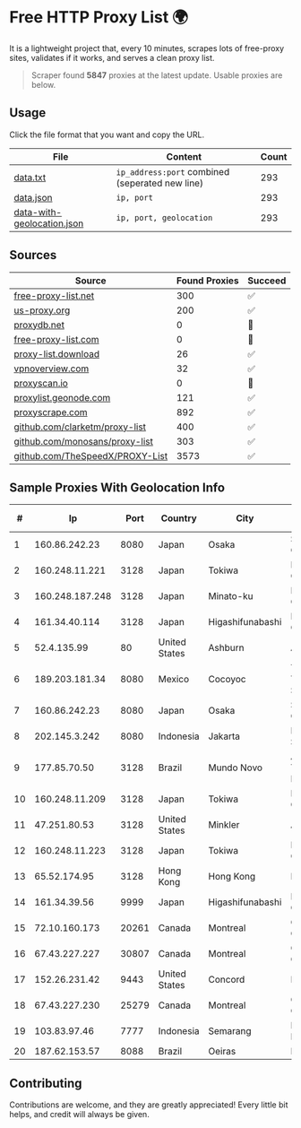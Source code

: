 
# Free HTTP Proxy List 🌍

It is a lightweight project that, every 10 minutes, scrapes lots of free-proxy sites, validates if it works, and serves a clean proxy list.


> Scraper found **5847** proxies at the latest update. Usable proxies are below.

## Usage

Click the file format that you want and copy the URL.


|File|Content|Count|
|----|-------|-----|
|[data.txt](https://raw.githubusercontent.com/themiralay/Proxy-List-World/master/data.txt)|`ip_address:port` combined (seperated new line)|293|
|[data.json](https://raw.githubusercontent.com/themiralay/Proxy-List-World/master/data.json)|`ip, port`|293|
|[data-with-geolocation.json](https://raw.githubusercontent.com/themiralay/Proxy-List-World/master/data-with-geolocation.json)|`ip, port, geolocation`|293|

## Sources

|Source|Found Proxies|Succeed|
|------|-------------|-------|
|[free-proxy-list.net](https://free-proxy-list.net)|300|✅|
|[us-proxy.org](https://www.us-proxy.org)|200|✅|
|[proxydb.net](http://proxydb.net)|0|🚫|
|[free-proxy-list.com](https://free-proxy-list.com/?page=&port=&type%5B%5D=http&type%5B%5D=https&up_time=0&search=Search)|0|🚫|
|[proxy-list.download](https://www.proxy-list.download/HTTP)|26|✅|
|[vpnoverview.com](https://vpnoverview.com/privacy/anonymous-browsing/free-proxy-servers)|32|✅|
|[proxyscan.io](https://www.proxyscan.io)|0|🚫|
|[proxylist.geonode.com](https://proxylist.geonode.com/api/proxy-list?limit=300&page=1&sort_by=lastChecked&sort_type=desc&protocols=http,https)|121|✅|
|[proxyscrape.com](https://api.proxyscrape.com/v2/?request=displayproxies&protocol=http&timeout=10000&country=all&ssl=all&anonymity=all)|892|✅|
|[github.com/clarketm/proxy-list](https://raw.githubusercontent.com/clarketm/proxy-list/master/proxy-list-raw.txt)|400|✅|
|[github.com/monosans/proxy-list](https://raw.githubusercontent.com/monosans/proxy-list/main/proxies/http.txt)|303|✅|
|[github.com/TheSpeedX/PROXY-List](https://raw.githubusercontent.com/TheSpeedX/PROXY-List/master/http.txt)|3573|✅|


## Sample Proxies With Geolocation Info

|#|Ip|Port|Country|City|Internet Service Provider|
|-|--|----|-------|----|-------------------------|
|1|160.86.242.23|8080|Japan|Osaka|Sony Network Communications Inc|
|2|160.248.11.221|3128|Japan|Tokiwa|NTT PC Communications, Inc.|
|3|160.248.187.248|3128|Japan|Minato-ku|NTT PC Communications, Inc.|
|4|161.34.40.114|3128|Japan|Higashifunabashi|NTT PC Communications, Inc.|
|5|52.4.135.99|80|United States|Ashburn|Amazon.com, Inc.|
|6|189.203.181.34|8080|Mexico|Cocoyoc|Total Play Telecomunicaciones SA De CV|
|7|160.86.242.23|8080|Japan|Osaka|Sony Network Communications Inc|
|8|202.145.3.242|8080|Indonesia|Jakarta|PT UniNET Media Sakti|
|9|177.85.70.50|3128|Brazil|Mundo Novo|ASE TELECOMUNICAÇÕES LTDA ME|
|10|160.248.11.209|3128|Japan|Tokiwa|NTT PC Communications, Inc.|
|11|47.251.80.53|3128|United States|Minkler|Alibaba Cloud LLC|
|12|160.248.11.223|3128|Japan|Tokiwa|NTT PC Communications, Inc.|
|13|65.52.174.95|3128|Hong Kong|Hong Kong|Microsoft Corporation|
|14|161.34.39.56|9999|Japan|Higashifunabashi|NTT PC Communications, Inc.|
|15|72.10.160.173|20261|Canada|Montreal|GloboTech Communications|
|16|67.43.227.227|30807|Canada|Montreal|GloboTech Communications|
|17|152.26.231.42|9443|United States|Concord|MCNC|
|18|67.43.227.230|25279|Canada|Montreal|GloboTech Communications|
|19|103.83.97.46|7777|Indonesia|Semarang|PT. Foxline Mediadata Indonusa|
|20|187.62.153.57|8088|Brazil|Oeiras|Megalink Internet|



## Contributing

Contributions are welcome, and they are greatly appreciated! Every
little bit helps, and credit will always be given.


